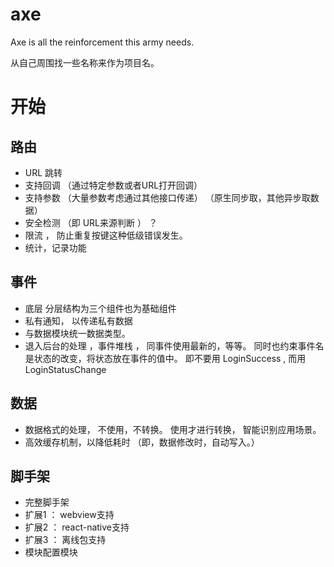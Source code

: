 # axe

Axe is all the reinforcement this army needs.

从自己周围找一些名称来作为项目名。 


# 开始

## 路由

* URL 跳转
* 支持回调 （通过特定参数或者URL打开回调）
* 支持参数 （大量参数考虑通过其他接口传递） （原生同步取，其他异步取数据）
* 安全检测  （即 URL来源判断 ） ？
* 限流 ，  防止重复按键这种低级错误发生。
* 统计，记录功能

## 事件

* 底层  分层结构为三个组件也为基础组件
* 私有通知， 以传递私有数据
* 与数据模块统一数据类型。
* 退入后台的处理 ，事件堆栈 ， 同事件使用最新的，等等。 同时也约束事件名是状态的改变，将状态放在事件的值中。 即不要用 LoginSuccess , 而用 LoginStatusChange

## 数据

* 数据格式的处理， 不使用，不转换。 使用才进行转换， 智能识别应用场景。
* 高效缓存机制，以降低耗时 （即，数据修改时，自动写入。）


## 脚手架

* 完整脚手架
* 扩展1 ： webview支持
* 扩展2 ： react-native支持
* 扩展3 ： 离线包支持
* 模块配置模块